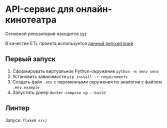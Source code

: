 # API-сервис для онлайн-кинотеатра

Основной репозиторий находится [тут](https://github.com/mikhail349ya/Async_API_sprint_1)

В качестве ETL проекта используется [данный репозиторий](https://github.com/mikhail349ya/new_admin_panel_sprint_3)

## Первый запуск

1. Сформировать виртуальное Python-окружение `python -m venv venv`
2. Установить зависимости `pip install -r requirements`
3. Создать файл `.env` с переменными окружения по аналогии с файлом `.env.example`
3. Запустить докер `docker-compose up --build`

## Линтер

Запуск: `flake8 src/`